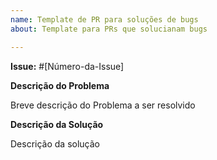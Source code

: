 ```yaml
---
name: Template de PR para soluções de bugs
about: Template para PRs que solucianam bugs

---
```


**Issue:** #[Número-da-Issue]

**Descrição do Problema**

Breve descrição do Problema a ser resolvido

**Descrição da Solução**

Descrição da solução
